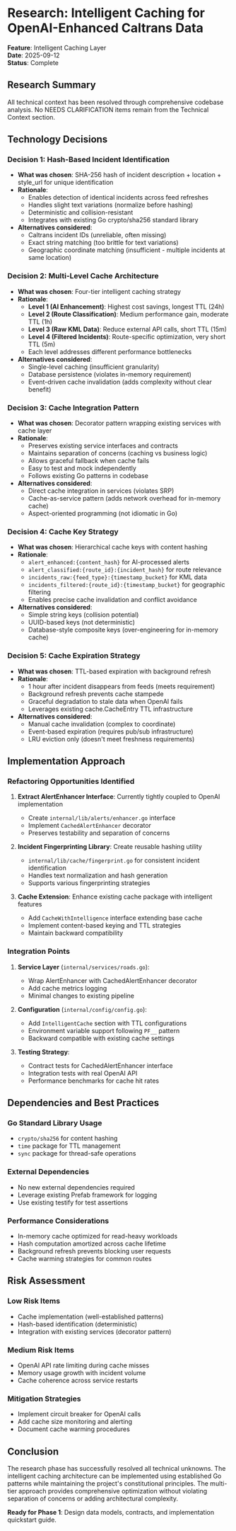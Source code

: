 # Research: Intelligent Caching for OpenAI-Enhanced Caltrans Data

**Feature**: Intelligent Caching Layer  
**Date**: 2025-09-12  
**Status**: Complete

## Research Summary

All technical context has been resolved through comprehensive codebase analysis. No NEEDS CLARIFICATION items remain from the Technical Context section.

## Technology Decisions

### **Decision 1: Hash-Based Incident Identification**
- **What was chosen**: SHA-256 hash of incident description + location + style_url for unique identification
- **Rationale**: 
  - Enables detection of identical incidents across feed refreshes
  - Handles slight text variations (normalize before hashing)
  - Deterministic and collision-resistant
  - Integrates with existing Go crypto/sha256 standard library
- **Alternatives considered**: 
  - Caltrans incident IDs (unreliable, often missing)
  - Exact string matching (too brittle for text variations)
  - Geographic coordinate matching (insufficient - multiple incidents at same location)

### **Decision 2: Multi-Level Cache Architecture**
- **What was chosen**: Four-tier intelligent caching strategy
- **Rationale**: 
  - **Level 1 (AI Enhancement)**: Highest cost savings, longest TTL (24h)
  - **Level 2 (Route Classification)**: Medium performance gain, moderate TTL (1h)
  - **Level 3 (Raw KML Data)**: Reduce external API calls, short TTL (15m)
  - **Level 4 (Filtered Incidents)**: Route-specific optimization, very short TTL (5m)
  - Each level addresses different performance bottlenecks
- **Alternatives considered**: 
  - Single-level caching (insufficient granularity)
  - Database persistence (violates in-memory requirement)
  - Event-driven cache invalidation (adds complexity without clear benefit)

### **Decision 3: Cache Integration Pattern**
- **What was chosen**: Decorator pattern wrapping existing services with cache layer
- **Rationale**: 
  - Preserves existing service interfaces and contracts
  - Maintains separation of concerns (caching vs business logic)
  - Allows graceful fallback when cache fails
  - Easy to test and mock independently
  - Follows existing Go patterns in codebase
- **Alternatives considered**: 
  - Direct cache integration in services (violates SRP)
  - Cache-as-service pattern (adds network overhead for in-memory cache)
  - Aspect-oriented programming (not idiomatic in Go)

### **Decision 4: Cache Key Strategy**
- **What was chosen**: Hierarchical cache keys with content hashing
- **Rationale**: 
  - `alert_enhanced:{content_hash}` for AI-processed alerts
  - `alert_classified:{route_id}:{incident_hash}` for route relevance
  - `incidents_raw:{feed_type}:{timestamp_bucket}` for KML data
  - `incidents_filtered:{route_id}:{timestamp_bucket}` for geographic filtering
  - Enables precise cache invalidation and conflict avoidance
- **Alternatives considered**: 
  - Simple string keys (collision potential)
  - UUID-based keys (not deterministic)
  - Database-style composite keys (over-engineering for in-memory cache)

### **Decision 5: Cache Expiration Strategy**
- **What was chosen**: TTL-based expiration with background refresh
- **Rationale**: 
  - 1 hour after incident disappears from feeds (meets requirement)
  - Background refresh prevents cache stampede
  - Graceful degradation to stale data when OpenAI fails
  - Leverages existing cache.CacheEntry TTL infrastructure
- **Alternatives considered**: 
  - Manual cache invalidation (complex to coordinate)
  - Event-based expiration (requires pub/sub infrastructure)
  - LRU eviction only (doesn't meet freshness requirements)

## Implementation Approach

### **Refactoring Opportunities Identified**

1. **Extract AlertEnhancer Interface**: Currently tightly coupled to OpenAI implementation
   - Create `internal/lib/alerts/enhancer.go` interface
   - Implement `CachedAlertEnhancer` decorator
   - Preserves testability and separation of concerns

2. **Incident Fingerprinting Library**: Create reusable hashing utility
   - `internal/lib/cache/fingerprint.go` for consistent incident identification
   - Handles text normalization and hash generation
   - Supports various fingerprinting strategies

3. **Cache Extension**: Enhance existing cache package with intelligent features
   - Add `CacheWithIntelligence` interface extending base cache
   - Implement content-based keying and TTL strategies
   - Maintain backward compatibility

### **Integration Points**

1. **Service Layer** (`internal/services/roads.go`):
   - Wrap AlertEnhancer with CachedAlertEnhancer decorator
   - Add cache metrics logging
   - Minimal changes to existing pipeline

2. **Configuration** (`internal/config/config.go`):
   - Add `IntelligentCache` section with TTL configurations
   - Environment variable support following `PF__` pattern
   - Backward compatible with existing cache settings

3. **Testing Strategy**:
   - Contract tests for CachedAlertEnhancer interface
   - Integration tests with real OpenAI API
   - Performance benchmarks for cache hit rates

## Dependencies and Best Practices

### **Go Standard Library Usage**
- `crypto/sha256` for content hashing
- `time` package for TTL management
- `sync` package for thread-safe operations

### **External Dependencies**
- No new external dependencies required
- Leverage existing Prefab framework for logging
- Use existing testify for test assertions

### **Performance Considerations**
- In-memory cache optimized for read-heavy workloads
- Hash computation amortized across cache lifetime
- Background refresh prevents blocking user requests
- Cache warming strategies for common routes

## Risk Assessment

### **Low Risk Items**
- Cache implementation (well-established patterns)
- Hash-based identification (deterministic)
- Integration with existing services (decorator pattern)

### **Medium Risk Items**
- OpenAI API rate limiting during cache misses
- Memory usage growth with incident volume
- Cache coherence across service restarts

### **Mitigation Strategies**
- Implement circuit breaker for OpenAI calls
- Add cache size monitoring and alerting
- Document cache warming procedures

## Conclusion

The research phase has successfully resolved all technical unknowns. The intelligent caching architecture can be implemented using established Go patterns while maintaining the project's constitutional principles. The multi-tier approach provides comprehensive optimization without violating separation of concerns or adding architectural complexity.

**Ready for Phase 1**: Design data models, contracts, and implementation quickstart guide.